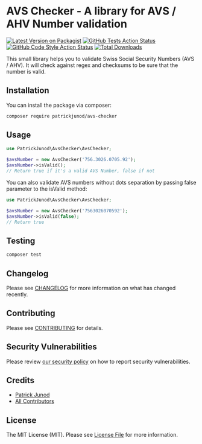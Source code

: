 # AVS Checker - A library for AVS / AHV Number validation

[![Latest Version on Packagist](https://img.shields.io/packagist/v/patrickjunod/avs-checker.svg?style=flat-square)](https://packagist.org/packages/patrickjunod/avs-checker)
[![GitHub Tests Action Status](https://img.shields.io/github/workflow/status/patrickjunod/avs-checker/run-tests?label=tests)](https://github.com/patrickjunod/avs-checker/actions?query=workflow%3Arun-tests+branch%3Amain)
[![GitHub Code Style Action Status](https://img.shields.io/github/workflow/status/patrickjunod/avs-checker/Check%20&%20fix%20styling?label=code%20style)](https://github.com/patrickjunod/avs-checker/actions?query=workflow%3A"Check+%26+fix+styling"+branch%3Amain)
[![Total Downloads](https://img.shields.io/packagist/dt/patrickjunod/avs-checker.svg?style=flat-square)](https://packagist.org/packages/patrickjunod/avs-checker)


This small library helps you to validate Swiss Social Security Numbers (AVS / AHV). It will check against regex and checksums to be sure that the number is valid.

## Installation

You can install the package via composer:

```bash
composer require patrickjunod/avs-checker
```

## Usage

```php
use PatrickJunod\AvsChecker\AvsChecker;

$avsNumber = new AvsChecker('756.3026.0705.92');
$avsNumber->isValid();
// Return true if it's a valid AVS Number, false if not
```

You can also validate AVS numbers without dots separation by passing false parameter to the isValid method:

```php
use PatrickJunod\AvsChecker\AvsChecker;

$avsNumber = new AvsChecker('7563026070592');
$avsNumber->isValid(false);
// Return true
```

## Testing

```bash
composer test
```

## Changelog

Please see [CHANGELOG](CHANGELOG.md) for more information on what has changed recently.

## Contributing

Please see [CONTRIBUTING](.github/CONTRIBUTING.md) for details.

## Security Vulnerabilities

Please review [our security policy](../../security/policy) on how to report security vulnerabilities.

## Credits

- [Patrick Junod](https://github.com/PatrickJunod)
- [All Contributors](../../contributors)

## License

The MIT License (MIT). Please see [License File](LICENSE.md) for more information.
